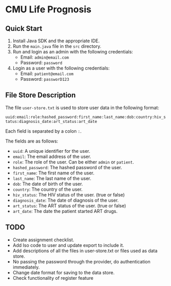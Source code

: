 # CMU Life Prognosis

## Quick Start

1. Install Java SDK and the appropriate IDE.
2. Run the `main.java` file in the `src` directory.
3. Run and login as an admin with the following credentials:
   - Email: `admin@email.com`
   - Password: `password`
4. Login as a user with the following credentials:
   - Email: `patient@email.com`
   - Password: `passworD123`

## File Store Description

The file `user-store.txt` is used to store user data in the following format:

`uuid:email:role:hashed_password:first_name:last_name:dob:country:hiv_status:diagnosis_date:art_status:art_date`

Each field is separated by a colon `:`.

The fields are as follows:

- `uuid`: A unique identifier for the user.
- `email`: The email address of the user.
- `role`: The role of the user. Can be either `admin` or `patient`.
- `hashed_password`: The hashed password of the user.
- `first_name`: The first name of the user.
- `last_name`: The last name of the user.
- `dob`: The date of birth of the user.
- `country`: The country of the user.
- `hiv_status`: The HIV status of the user. (true or false)
- `diagnosis_date`: The date of diagnosis of the user.
- `art_status`: The ART status of the user. (true or false)
- `art_date`: The date the patient started ART drugs.


## TODO

- Create assignment checklist.
- Add Iso code to user and update export to include it.
- Add descriptions of all the files in user-store.txt or files used as data store.
- No passing the password through the provider, do authentication immediately.
- Change date format for saving to the data store.
- Check functionality of register feature

